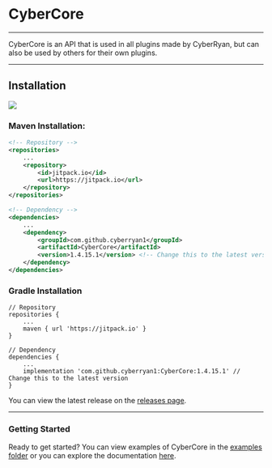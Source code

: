 # CyberCore

---

CyberCore is an API that is used in all plugins made by CyberRyan, but can also be used
by others for their own plugins.

---

## Installation
[![](https://jitpack.io/v/CyberRyan1/CyberCore.svg)](https://jitpack.io/#CyberRyan1/CyberCore)

### Maven Installation:
```xml
<!-- Repository -->
<repositories>
    ...
    <repository>
        <id>jitpack.io</id>
        <url>https://jitpack.io</url>
    </repository>
</repositories>

<!-- Dependency -->
<dependencies>
    ...
    <dependency>
        <groupId>com.github.cyberryan1</groupId>
        <artifactId>CyberCore</artifactId>
        <version>1.4.15.1</version> <!-- Change this to the latest version -->
    </dependency>
</dependencies>
```

### Gradle Installation
```
// Repository
repositories {
    ...
    maven { url 'https://jitpack.io' }
}

// Dependency
dependencies {
    ...
    implementation 'com.github.cyberryan1:CyberCore:1.4.15.1' // Change this to the latest version
}

```

You can view the latest release on the [releases page](https://github.com/CyberRyan1/CyberCore/releases).

---

### Getting Started

Ready to get started? You can view examples of CyberCore in the 
[examples folder](https://github.com/CyberRyan1/CyberCore/tree/master/examples) or
you can explore the documentation [here](https://cyberryan1.github.io/CyberCore/index.html).